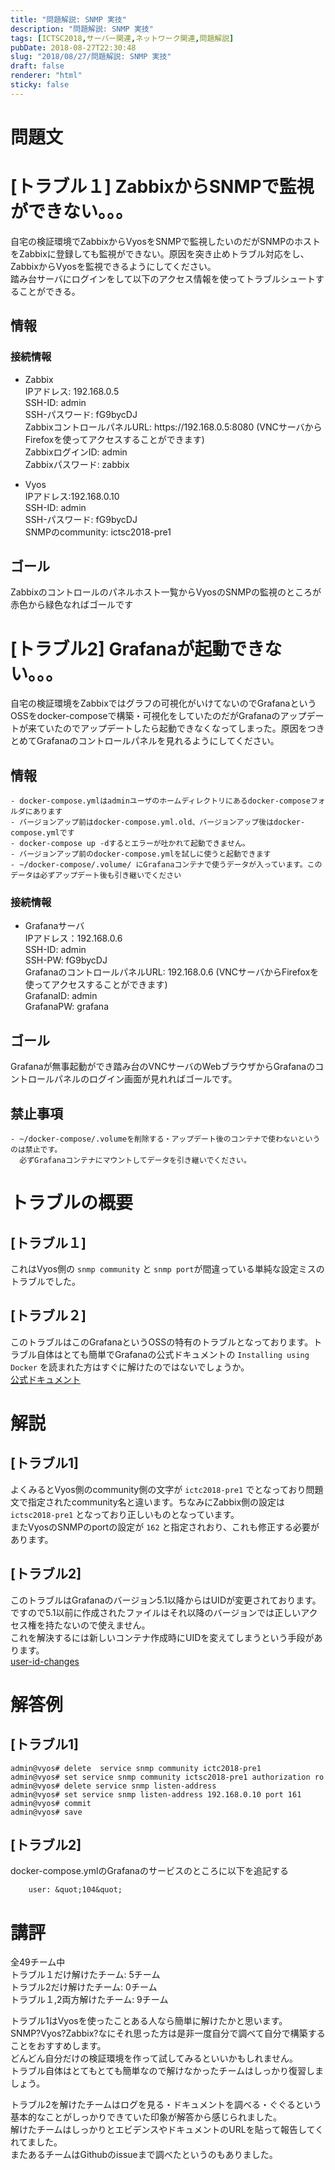 ```yaml
---
title: "問題解説: SNMP 実技"
description: "問題解説: SNMP 実技"
tags: [ICTSC2018,サーバー関連,ネットワーク関連,問題解説]
pubDate: 2018-08-27T22:30:48
slug: "2018/08/27/問題解説: SNMP 実技"
draft: false
renderer: "html"
sticky: false
---
```


<h1>問題文</h1>
<h1>[トラブル１] ZabbixからSNMPで監視ができない。。。</h1>
<p>自宅の検証環境でZabbixからVyosをSNMPで監視したいのだがSNMPのホストをZabbixに登録しても監視ができない。原因を突き止めトラブル対応をし、ZabbixからVyosを監視できるようにしてください。<br />
踏み台サーバにログインをして以下のアクセス情報を使ってトラブルシュートすることができる。</p>
<h2>情報</h2>
<h3>接続情報</h3>
<ul>
<li>Zabbix<br />
IPアドレス: 192.168.0.5<br />
SSH-ID: admin<br />
SSH-パスワード: fG9bycDJ<br />
ZabbixコントロールパネルURL: https://192.168.0.5:8080 (VNCサーバからFirefoxを使ってアクセスすることができます)<br />
ZabbixログインID: admin<br />
Zabbixパスワード: zabbix</p>
</li>
<li>
<p>Vyos<br />
IPアドレス:192.168.0.10<br />
SSH-ID: admin<br />
SSH-パスワード: fG9bycDJ<br />
SNMPのcommunity: ictsc2018-pre1</p>
</li>
</ul>
<h2>ゴール</h2>
<p>Zabbixのコントロールのパネルホスト一覧からVyosのSNMPの監視のところが赤色から緑色なればゴールです</p>
<h1>[トラブル2] Grafanaが起動できない。。。</h1>
<p>自宅の検証環境をZabbixではグラフの可視化がいけてないのでGrafanaというOSSをdocker-composeで構築・可視化をしていたのだがGrafanaのアップデートが来ていたのでアップデートしたら起動できなくなってしまった。原因をつきとめてGrafanaのコントロールパネルを見れるようにしてください。</p>
<h2>情報</h2>
<pre><code>- docker-compose.ymlはadminユーザのホームディレクトリにあるdocker-composeフォルダにあります
- バージョンアップ前はdocker-compose.yml.old、バージョンアップ後はdocker-compose.ymlです
- docker-compose up -dするとエラーが吐かれて起動できません。
- バージョンアップ前のdocker-compose.ymlを試しに使うと起動できます
- ~/docker-compose/.volume/ にGrafanaコンテナで使うデータが入っています。このデータは必ずアップデート後も引き継いでください
</code></pre>
<h3>接続情報</h3>
<ul>
<li>Grafanaサーバ<br />
IPアドレス：192.168.0.6<br />
SSH-ID: admin<br />
SSH-PW: fG9bycDJ<br />
GrafanaのコントロールパネルURL: 192.168.0.6 (VNCサーバからFirefoxを使ってアクセスすることができます)<br />
GrafanaID: admin<br />
GrafanaPW: grafana</li>
</ul>
<h2>ゴール</h2>
<p>Grafanaが無事起動ができ踏み台のVNCサーバのWebブラウザからGrafanaのコントロールパネルのログイン画面が見れればゴールです。</p>
<h2>禁止事項</h2>
<pre><code>- ~/docker-compose/.volumeを削除する・アップデート後のコンテナで使わないというのは禁止です。
  必ずGrafanaコンテナにマウントしてデータを引き継いでください。
</code></pre>
<h1>トラブルの概要</h1>
<h2>[トラブル１]</h2>
<p>これはVyos側の <code>snmp community</code> と <code>snmp port</code>が間違っている単純な設定ミスのトラブルでした。</p>
<h2>[トラブル２]</h2>
<p>このトラブルはこのGrafanaというOSSの特有のトラブルとなっております。トラブル自体はとても簡単でGrafanaの公式ドキュメントの <code>Installing using Docker</code> を読まれた方はすぐに解けたのではないでしょうか。<br />
<a href="http://docs.grafana.org/installation/docker/">公式ドキュメント</a></p>
<h1>解説</h1>
<h2>[トラブル1]</h2>
<p>よくみるとVyos側のcommunity側の文字が <code>ictc2018-pre1</code> でとなっており問題文で指定されたcommunity名と違います。ちなみにZabbix側の設定は <code>ictsc2018-pre1</code> となっており正しいものとなっています。<br />
またVyosのSNMPのportの設定が <code>162</code> と指定されおり、これも修正する必要があります。</p>
<h2>[トラブル2]</h2>
<p>このトラブルはGrafanaのバージョン5.1以降からはUIDが変更されております。ですので5.1以前に作成されたファイルはそれ以降のバージョンでは正しいアクセス権を持たないので使えません。<br />
これを解決するには新しいコンテナ作成時にUIDを変えてしまうという手段があります。<br />
<a href="http://docs.grafana.org/installation/docker/#user-id-changes">user-id-changes</a></p>
<h1>解答例</h1>
<h2>[トラブル1]</h2>
<pre><code>admin@vyos# delete  service snmp community ictc2018-pre1
admin@vyos# set service snmp community ictsc2018-pre1 authorization ro
admin@vyos# delete service snmp listen-address
admin@vyos# set service snmp listen-address 192.168.0.10 port 161
admin@vyos# commit
admin@vyos# save</code></pre>
<h2>[トラブル2]</h2>
<p>docker-compose.ymlのGrafanaのサービスのところに以下を追記する</p>
<pre><code>    user: &amp;quot;104&amp;quot;</code></pre>
<h1>講評</h1>
<p>全49チーム中<br />
トラブル１だけ解けたチーム: 5チーム<br />
トラブル2だけ解けたチーム: 0チーム<br />
トラブル１,2両方解けたチーム: 9チーム</p>
<p>トラブル1はVyosを使ったことある人なら簡単に解けたかと思います。<br />
SNMP?Vyos?Zabbix?なにそれ思った方は是非一度自分で調べて自分で構築することをおすすめします。<br />
どんどん自分だけの検証環境を作って試してみるといいかもしれません。<br />
トラブル自体はとてもとても簡単なので解けなかったチームはしっかり復習しましょう。</p>
<p>トラブル2を解けたチームはログを見る・ドキュメントを調べる・ぐぐるという基本的なことがしっかりできていた印象が解答から感じられました。<br />
解けたチームはしっかりとエビデンスやドキュメントのURLを貼って報告してくれてました。<br />
またあるチームはGithubのissueまで調べたというのもありました。</p>
